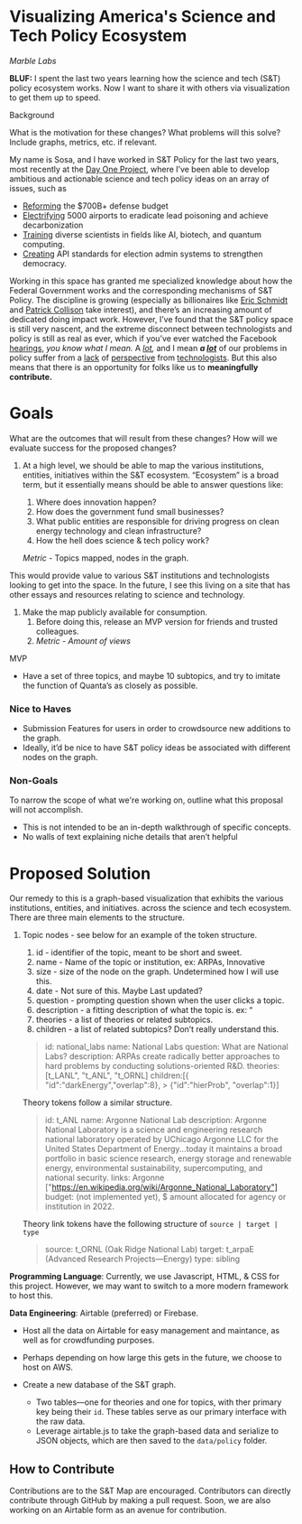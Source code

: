 # Visualizing America's Science and Tech Policy Ecosystem
*Marble Labs*


**BLUF:** I spent the last two years learning how the science and tech (S&T) policy ecosystem works. Now I want to share it with others via visualization to get them up to speed.

Background

What is the motivation for these changes? What problems will this solve? Include graphs, metrics, etc. if relevant.

My name is Sosa, and I have worked in S&T Policy for the last two years, most recently at the [Day One Project](http://dayoneproject.org), where I’ve been able to develop ambitious and actionable science and tech policy ideas on an array of issues, such as

- [Reforming](https://www.armed-services.senate.gov/imo/media/doc/FY22%20NDAA%20Executive%20Summary.pdf) the $700B+ defense budget
- [Electrifying](https://www.dayoneproject.org/post/support-electrification-at-regional-airports-to-preserve-competitiveness-improve-health-outcomes) 5000 airports to eradicate lead poisoning and achieve decarbonization
- [Training](https://www.dayoneproject.org/post/expanding-the-graduate-research-fellowship-program-to-preserve-american-innovation) diverse scientists in fields like AI, biotech, and quantum computing.
- [Creating](https://www.dayoneproject.org/post/creating-an-api-standard-for-election-administration-systems-to-strengthen-u-s-democracy) API standards for election admin systems to strengthen democracy.

Working in this space has granted me specialized knowledge about how the Federal Government works and the corresponding mechanisms of S&T Policy. The discipline is growing (especially as billionaires like [Eric Schmidt](https://www.schmidtfutures.com/) and [Patrick Collison](https://progress.institute/) take interest),  and there’s an increasing amount of dedicated doing impact work. However, I’ve found that the S&T policy space is still very nascent, and the extreme disconnect between technologists and policy is still as real as ever, which if you’ve ever watched the Facebook [hearings](https://www.youtube.com/watch?v=ncbb5B85sd0&ab_channel=CNET), *you know what I mean.* A *[lot](https://www.c-span.org/video/?462071-1/technology-companies-algorithms),* and I mean ***a [lot](https://www.c-span.org/video/?509234-1/senate-intelligence-hearing-solarwinds-hacking)*** of our problems in policy suffer from a [lack](https://www.blackburn.senate.gov/2021/7/mask-mandates-are-about-power-not-science) of [perspective](https://www.youtube.com/watch?v=ncbb5B85sd0&ab_channel=CNET) from [technologists](https://www.cnbc.com/2021/08/16/tax-foundation-infrastructure-bill-crypto-tax-provision-is-unworkable.html). But this also means that there is an opportunity for folks like us to **meaningfully contribute.**

# Goals

What are the outcomes that will result from these changes? How will we evaluate success for the proposed changes?

1. At a high level, we should be able to map the various institutions, entities, initiatives within the S&T ecosystem. “Ecosystem” is a broad term, but it essentially means should be able to answer questions like:
    1. Where does innovation happen?
    2. How does the government fund small businesses?
    3. What public entities are responsible for driving progress on clean energy technology and clean infrastructure?
    4. How the hell does science & tech policy work?

    *Metric -* Topics mapped, nodes in the graph.


This would provide value to various S&T institutions and technologists looking to get into the space. In the future, I see this living on a site that has other essays and resources relating to science and technology.

1. Make the map publicly available for consumption.
    1. Before doing this, release an MVP version for friends and trusted colleagues.
    2. *Metric - Amount of views*

MVP

- Have a set of three topics, and maybe 10 subtopics, and try to imitate the function of Quanta’s as closely as possible.

### Nice to Haves

- Submission Features for users in order to crowdsource new additions to the graph.
- Ideally, it’d be nice to have S&T policy ideas be associated with different nodes on the graph.

### Non-Goals

To narrow the scope of what we're working on, outline what this proposal will not accomplish.

- This is not intended to be an in-depth walkthrough of specific concepts.
- No walls of text explaining niche details that aren’t helpful

# Proposed Solution

Our remedy to this is a graph-based visualization that exhibits the various institutions, entities, and initiatives. across the science and tech ecosystem. There are three main elements to the structure.

1. Topic nodes - see below for an example of the token structure.
    1. id - identifier of the topic, meant to be short and sweet.
    2. name - Name of the topic or institution, ex: ARPAs, Innovative
    3. size - size of the node on the graph. Undetermined how I will use this.
    4. date - Not sure of this. Maybe Last updated?
    5. question - prompting question shown when the user clicks a topic.
    6. description - a fitting description of what the topic is. ex: “
    7. theories - a list of theories or related subtopics.
    8. children - a list of related subtopics?  Don’t really understand this.
     > id: national_labs
     > name: National Labs
     > question: What are National Labs?
     > description: ARPAs create radically better approaches to hard problems by conducting solutions-oriented R&D.
     > theories: [t_LANL", "t_ANL", "t_ORNL]
     > children:[{ "id":"darkEnergy","overlap":8},
        > {"id":"hierProb", "overlap":1}]

    Theory tokens follow a similar structure.
    > id: t_ANL
    > name: Argonne National Lab
    > description: Argonne National Laboratory is a science and engineering research national laboratory operated by UChicago Argonne LLC for the United States Department of Energy...today it maintains a broad portfolio in basic science research, energy storage and renewable energy, environmental sustainability, supercomputing, and national security.
    > links: Argonne ["https://en.wikipedia.org/wiki/Argonne_National_Laboratory"]
    > budget: (not implemented yet), $ amount allocated for agency or institution in 2022.

    Theory link tokens have the following structure of `source | target | type`
    > source: t_ORNL (Oak Ridge National Lab)
    > target: t_arpaE (Advanced Research Projects—Energy)
    > type: sibling

**Programming Language**: Currently, we use Javascript, HTML, & CSS for this project. However, we may want to switch to a more modern framework to host this.

**Data Engineering**: Airtable (preferred) or Firebase.

- Host all the data on Airtable for easy management and maintance, as well as for crowdfunding purposes.
- Perhaps depending on how large this gets in the future, we choose to host on AWS.

- Create a new database of the S&T graph.
    - Two tables—one for theories and one for topics, with ther primary key being their `id`. These tables serve as our primary interface with the raw data.
    - Leverage airtable.js to take the graph-based data and serialize to JSON objects, which are then saved to the `data/policy` folder.


## How to Contribute

Contributions are to the S&T Map are encouraged. Contributors can directly contribute through GitHub by making a pull request. Soon, we are also working on an Airtable form as an avenue for contribution.